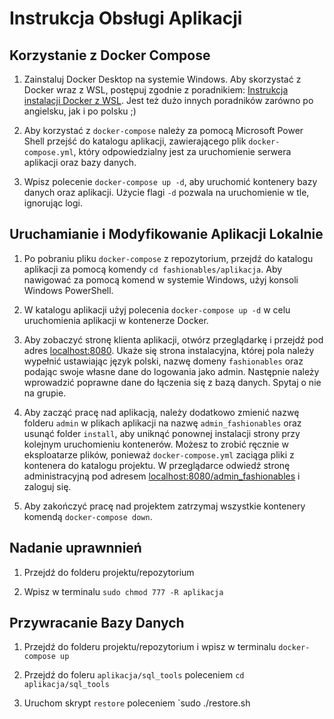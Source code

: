 # Instrukcja Obsługi Aplikacji

## Korzystanie z Docker Compose

1. Zainstaluj Docker Desktop na systemie Windows. Aby skorzystać z Docker wraz z WSL, postępuj zgodnie z poradnikiem: [Instrukcja instalacji Docker z WSL](https://www.youtube.com/watch?v=cMyoSkQZ41E). Jest też dużo innych poradników zarówno po angielsku, jak i po polsku ;)

2. Aby korzystać z `docker-compose` należy za pomocą Microsoft Power Shell przejść do katalogu aplikacji, zawierającego plik `docker-compose.yml`, który odpowiedzialny jest za uruchomienie serwera aplikacji oraz bazy danych.

3. Wpisz polecenie `docker-compose up -d`, aby uruchomić kontenery bazy danych oraz aplikacji. Użycie flagi `-d` pozwala na uruchomienie w tle, ignorując logi. 

## Uruchamianie i Modyfikowanie Aplikacji Lokalnie

1. Po pobraniu pliku `docker-compose` z repozytorium, przejdź do katalogu aplikacji za pomocą komendy `cd fashionables/aplikacja`. Aby nawigować za pomocą komend w systemie Windows, użyj konsoli Windows PowerShell.

2. W katalogu aplikacji użyj polecenia `docker-compose up -d` w celu uruchomienia aplikacji w kontenerze Docker. 

3. Aby zobaczyć stronę klienta aplikacji, otwórz przeglądarkę i przejdź pod adres [localhost:8080](http://localhost:8080). Ukaże się strona instalacyjna, której pola należy wypełnić ustawiając język polski, nazwę domeny `fashionables` oraz podając swoje własne dane do logowania jako admin. Następnie należy wprowadzić poprawne dane do łączenia się z bazą danych. Spytaj o nie na grupie. 

4. Aby zacząć pracę nad aplikacją, należy dodatkowo zmienić nazwę folderu `admin` w plikach aplikacji na nazwę `admin_fashionables` oraz usunąć folder `install`, aby uniknąć ponownej instalacji strony przy kolejnym uruchomieniu kontenerów. Możesz to zrobić ręcznie w eksploatarze plików, ponieważ `docker-compose.yml` zaciąga pliki z kontenera do katalogu projektu. W przeglądarce odwiedź stronę administracyjną pod adresem [localhost:8080/admin_fashionables](http://localhost:8080/admin) i zaloguj się.

5. Aby zakończyć pracę nad projektem zatrzymaj wszystkie kontenery komendą `docker-compose down`.

## Nadanie uprawnnień

1. Przejdź do folderu projektu/repozytorium

2. Wpisz w terminalu `sudo chmod 777 -R aplikacja`

## Przywracanie Bazy Danych

1. Przejdź do folderu projektu/repozytorium i wpisz w terminalu `docker-compose up`

2. Przejdź do foleru `aplikacja/sql_tools` poleceniem `cd aplikacja/sql_tools`

3. Uruchom skrypt `restore` poleceniem `sudo ./restore.sh

